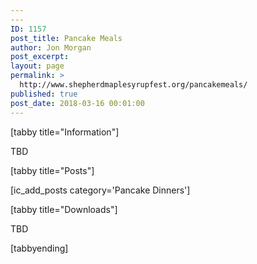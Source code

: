 ```yaml
---
---
ID: 1157
post_title: Pancake Meals
author: Jon Morgan
post_excerpt:
layout: page
permalink: >
  http://www.shepherdmaplesyrupfest.org/pancakemeals/
published: true
post_date: 2018-03-16 00:01:00
---
```

<span style="font-weight: 400;">[tabby title="Information"]</span>

<span style="font-weight: 400;">TBD</span>

<span style="font-weight: 400;">[tabby title="Posts"]</span>

<span style="font-weight: 400;">[ic_add_posts category='Pancake Dinners']</span>

<span style="font-weight: 400;">[tabby title="Downloads"]</span>

<span style="font-weight: 400;">TBD</span>

<span style="font-weight: 400;">[tabbyending]</span>